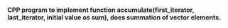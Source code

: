 <h4>CPP program to implement function accumulate(first_iterator, last_iterator, initial value os sum), does 
summation of vector elements.</h4>
